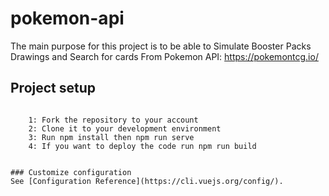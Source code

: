 # pokemon-api
The main purpose for this project is to be able to Simulate Booster Packs Drawings and Search for cards From Pokemon API: https://pokemontcg.io/

## Project setup
```

    1: Fork the repository to your account
    2: Clone it to your development environment
    3: Run npm install then npm run serve
    4: If you want to deploy the code run npm run build


### Customize configuration
See [Configuration Reference](https://cli.vuejs.org/config/).
